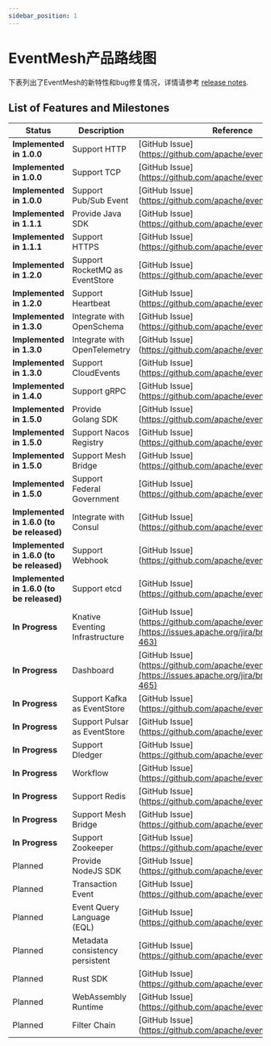 ```yaml
---
sidebar_position: 1
---
```


# EventMesh产品路线图

下表列出了EventMesh的新特性和bug修复情况，详情请参考 [release notes](https://eventmesh.apache.org/events/release-notes/v1.9.0/).

## List of Features and Milestones

| Status                                    | Description                     | Reference |
|-------------------------------------------|---------------------------------|  --- |
| **Implemented in 1.0.0**                  | Support HTTP                    | [GitHub Issue](https://github.com/apache/eventmesh/
| **Implemented in 1.0.0**                  | Support TCP                     | [GitHub Issue](https://github.com/apache/eventmesh/
| **Implemented in 1.0.0**                  | Support Pub/Sub Event           | [GitHub Issue](https://github.com/apache/eventmesh/
| **Implemented in 1.1.1**                  | Provide Java SDK                | [GitHub Issue](https://github.com/apache/eventmesh/
| **Implemented in 1.1.1**                  | Support HTTPS                   | [GitHub Issue](https://github.com/apache/eventmesh/
| **Implemented in 1.2.0**                  | Support RocketMQ as EventStore  | [GitHub Issue](https://github.com/apache/eventmesh/
| **Implemented in 1.2.0**                  | Support Heartbeat               | [GitHub Issue](https://github.com/apache/eventmesh/
| **Implemented in 1.3.0**                  | Integrate with OpenSchema       | [GitHub Issue](https://github.com/apache/eventmesh/
| **Implemented in 1.3.0**                  | Integrate with OpenTelemetry    | [GitHub Issue](https://github.com/apache/eventmesh/
| **Implemented in 1.3.0**                  | Support CloudEvents             | [GitHub Issue](https://github.com/apache/eventmesh/
| **Implemented in 1.4.0**                  | Support gRPC                    | [GitHub Issue](https://github.com/apache/eventmesh/
| **Implemented in 1.5.0**                  | Provide Golang SDK              | [GitHub Issue](https://github.com/apache/eventmesh/
| **Implemented in 1.5.0**                  | Support Nacos Registry          | [GitHub Issue](https://github.com/apache/eventmesh/
| **Implemented in 1.5.0**                  | Support Mesh Bridge             | [GitHub Issue](https://github.com/apache/eventmesh/
| **Implemented in 1.5.0**                  | Support  Federal Government     | [GitHub Issue](https://github.com/apache/eventmesh/
| **Implemented in 1.6.0 (to be released)** | Integrate with Consul           | [GitHub Issue](https://github.com/apache/eventmesh/
| **Implemented in 1.6.0 (to be released)** | Support Webhook                 | [GitHub Issue](https://github.com/apache/eventmesh/
| **Implemented in 1.6.0 (to be released)** | Support etcd                    | [GitHub Issue](https://github.com/apache/eventmesh/
| **In Progress**                           | Knative Eventing Infrastructure | [GitHub Issue](https://github.com/apache/eventmesh/22](https://issues.apache.org/jira/browse/COMDEV-463) |
| **In Progress**                           | Dashboard                       | [GitHub Issue](https://github.com/apache/eventmesh/22](https://issues.apache.org/jira/browse/COMDEV-465) |
| **In Progress**                           | Support Kafka as EventStore     | [GitHub Issue](https://github.com/apache/eventmesh/
| **In Progress**                           | Support Pulsar as EventStore    | [GitHub Issue](https://github.com/apache/eventmesh/
| **In Progress**                           | Support Dledger                 | [GitHub Issue](https://github.com/apache/eventmesh/
| **In Progress**                           | Workflow                        | [GitHub Issue](https://github.com/apache/eventmesh/
| **In Progress**                           | Support Redis                   | [GitHub Issue](https://github.com/apache/eventmesh/
| **In Progress**                           | Support Mesh Bridge             | [GitHub Issue](https://github.com/apache/eventmesh/
| **In Progress**                           | Support Zookeeper               | [GitHub Issue](https://github.com/apache/eventmesh/
| Planned                                   | Provide NodeJS SDK              | [GitHub Issue](https://github.com/apache/eventmesh/
| Planned                                   | Transaction Event               | [GitHub Issue](https://github.com/apache/eventmesh/
| Planned                                   | Event Query Language (EQL)      | [GitHub Issue](https://github.com/apache/eventmesh/
| Planned                                   | Metadata consistency persistent | [GitHub Issue](https://github.com/apache/eventmesh/
| Planned                                   | Rust SDK                        | [GitHub Issue](https://github.com/apache/eventmesh/
| Planned                                   | WebAssembly Runtime             | [GitHub Issue](https://github.com/apache/eventmesh/
| Planned                                   | Filter Chain                    | [GitHub Issue](https://github.com/apache/eventmesh/

